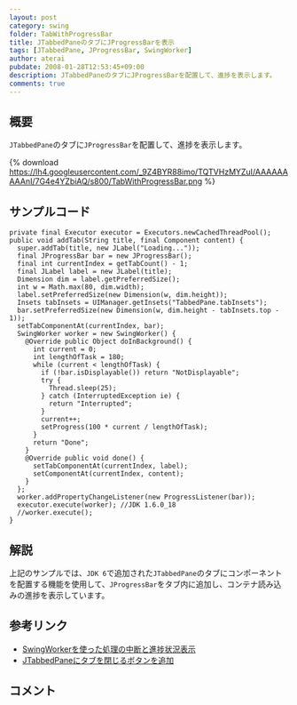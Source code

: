 ```yaml
---
layout: post
category: swing
folder: TabWithProgressBar
title: JTabbedPaneのタブにJProgressBarを表示
tags: [JTabbedPane, JProgressBar, SwingWorker]
author: aterai
pubdate: 2008-01-28T12:53:45+09:00
description: JTabbedPaneのタブにJProgressBarを配置して、進捗を表示します。
comments: true
---
```

## 概要
`JTabbedPane`のタブに`JProgressBar`を配置して、進捗を表示します。

{% download https://lh4.googleusercontent.com/_9Z4BYR88imo/TQTVHzMYZuI/AAAAAAAAAnI/7G4e4YZbiAQ/s800/TabWithProgressBar.png %}

## サンプルコード
<pre class="prettyprint"><code>private final Executor executor = Executors.newCachedThreadPool();
public void addTab(String title, final Component content) {
  super.addTab(title, new JLabel("Loading..."));
  final JProgressBar bar = new JProgressBar();
  final int currentIndex = getTabCount() - 1;
  final JLabel label = new JLabel(title);
  Dimension dim = label.getPreferredSize();
  int w = Math.max(80, dim.width);
  label.setPreferredSize(new Dimension(w, dim.height));
  Insets tabInsets = UIManager.getInsets("TabbedPane.tabInsets");
  bar.setPreferredSize(new Dimension(w, dim.height - tabInsets.top - 1));
  setTabComponentAt(currentIndex, bar);
  SwingWorker worker = new SwingWorker() {
    @Override public Object doInBackground() {
      int current = 0;
      int lengthOfTask = 180;
      while (current &lt; lengthOfTask) {
        if (!bar.isDisplayable()) return "NotDisplayable";
        try {
          Thread.sleep(25);
        } catch (InterruptedException ie) {
          return "Interrupted";
        }
        current++;
        setProgress(100 * current / lengthOfTask);
      }
      return "Done";
    }
    @Override public void done() {
      setTabComponentAt(currentIndex, label);
      setComponentAt(currentIndex, content);
    }
  };
  worker.addPropertyChangeListener(new ProgressListener(bar));
  executor.execute(worker); //JDK 1.6.0_18
  //worker.execute();
}
</code></pre>

## 解説
上記のサンプルでは、`JDK 6`で追加された`JTabbedPane`のタブにコンポーネントを配置する機能を使用して、`JProgressBar`をタブ内に追加し、コンテナ読み込みの進捗を表示しています。

## 参考リンク
- [SwingWorkerを使った処理の中断と進捗状況表示](http://ateraimemo.com/Swing/SwingWorker.html)
- [JTabbedPaneにタブを閉じるボタンを追加](http://ateraimemo.com/Swing/TabWithCloseButton.html)

<!-- dummy comment line for breaking list -->

## コメント
